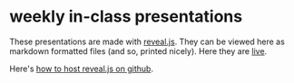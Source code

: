 weekly in-class presentations
=============

These presentations are made with [reveal.js](http://lab.hakim.se/reveal-js/#/). They can be viewed here as markdown formatted files (and so, printed nicely). Here they are [live](http://hist3907b-winter2015.github.io/presentations/#/).

Here's [how to host reveal.js on github](https://cynng.wordpress.com/2014/10/08/using-reveal-js-on-github-pages-for-your-presentations/).

